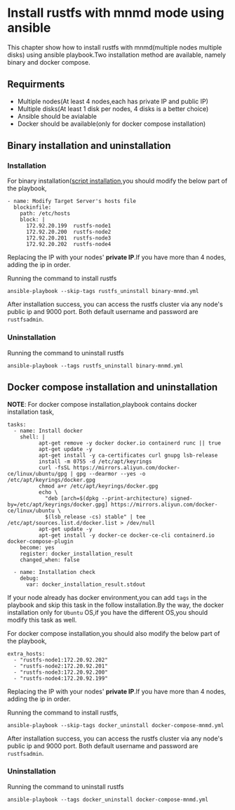 # Install rustfs with mnmd mode using ansible

This chapter show how to install rustfs with mnmd(multiple nodes multiple disks) using ansible playbook.Two installation method are available, namely binary and docker compose.

## Requirments

- Multiple nodes(At least 4 nodes,each has private IP and public IP)
- Multiple disks(At least 1 disk per nodes, 4 disks is a better choice)
- Ansible should be avialable
- Docker should be available(only for docker compose installation)

## Binary installation and uninstallation

### Installation

For binary installation([script installation](https://rustfs.com/en/download/),you should modify the below part of the playbook,

```
- name: Modify Target Server's hosts file
  blockinfile:
    path: /etc/hosts
    block: |
      172.92.20.199  rustfs-node1
      172.92.20.200  rustfs-node2
      172.92.20.201  rustfs-node3
      172.92.20.202  rustfs-node4
```

Replacing the IP with your nodes' **private IP**.If you have more than 4 nodes, adding the ip in order.

Running the command to install rustfs

```
ansible-playbook --skip-tags rustfs_uninstall binary-mnmd.yml
```

After installation success, you can access the rustfs cluster via any node's public ip and 9000 port. Both default username and password are `rustfsadmin`.


### Uninstallation

Running the command to uninstall rustfs

```
ansible-playbook --tags rustfs_uninstall binary-mnmd.yml
```

## Docker compose installation and uninstallation

**NOTE**: For docker compose installation,playbook contains docker installation task,

```
tasks:
  - name: Install docker
    shell: |
          apt-get remove -y docker docker.io containerd runc || true
          apt-get update -y
          apt-get install -y ca-certificates curl gnupg lsb-release
          install -m 0755 -d /etc/apt/keyrings
          curl -fsSL https://mirrors.aliyun.com/docker-ce/linux/ubuntu/gpg | gpg --dearmor --yes -o /etc/apt/keyrings/docker.gpg
          chmod a+r /etc/apt/keyrings/docker.gpg
          echo \
            "deb [arch=$(dpkg --print-architecture) signed-by=/etc/apt/keyrings/docker.gpg] https://mirrors.aliyun.com/docker-ce/linux/ubuntu \
            $(lsb_release -cs) stable" | tee /etc/apt/sources.list.d/docker.list > /dev/null
          apt-get update -y
          apt-get install -y docker-ce docker-ce-cli containerd.io docker-compose-plugin
    become: yes
    register: docker_installation_result
    changed_when: false

  - name: Installation check
    debug:
      var: docker_installation_result.stdout
```

If your node already has docker environment,you can add `tags` in the playbook and skip this task in the follow installation.By the way, the docker installation only for `Ubuntu` OS,if you have the different OS,you should modify this task as well.

For docker compose installation,you should also modify the below part of the playbook,

```
extra_hosts:
  - "rustfs-node1:172.20.92.202"
  - "rustfs-node2:172.20.92.201"
  - "rustfs-node3:172.20.92.200"
  - "rustfs-node4:172.20.92.199"
```

Replacing the IP with your nodes' **private IP**.If you have more than 4 nodes, adding the ip in order.

Running the command to install rustfs,

```
ansible-playbook --skip-tags docker_uninstall docker-compose-mnmd.yml
```

After installation success, you can access the rustfs cluster via any node's public ip and 9000 port. Both default username and password are `rustfsadmin`.

### Uninstallation

Running the command to uninstall rustfs

```
ansible-playbook --tags docker_uninstall docker-compose-mnmd.yml
```


